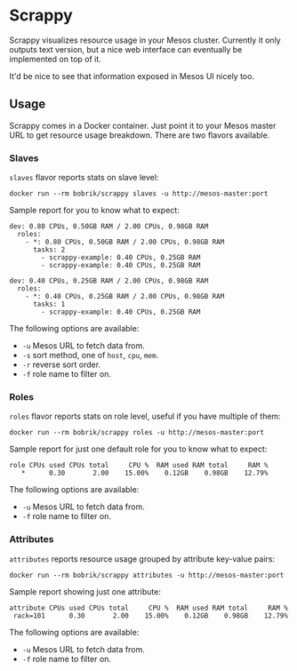 # Scrappy

Scrappy visualizes resource usage in your Mesos cluster. Currently it only
outputs text version, but a nice web interface can eventually be implemented
on top of it.

It'd be nice to see that information exposed in Mesos UI nicely too.

## Usage

Scrappy comes in a Docker container. Just point it to your Mesos master URL
to get resource usage breakdown. There are two flavors available.

### Slaves

`slaves` flavor reports stats on slave level:

```
docker run --rm bobrik/scrappy slaves -u http://mesos-master:port
```

Sample report for you to know what to expect:

```
dev: 0.80 CPUs, 0.50GB RAM / 2.00 CPUs, 0.98GB RAM
  roles:
    - *: 0.80 CPUs, 0.50GB RAM / 2.00 CPUs, 0.98GB RAM
      tasks: 2
        - scrappy-example: 0.40 CPUs, 0.25GB RAM
        - scrappy-example: 0.40 CPUs, 0.25GB RAM

dev: 0.40 CPUs, 0.25GB RAM / 2.00 CPUs, 0.98GB RAM
  roles:
    - *: 0.40 CPUs, 0.25GB RAM / 2.00 CPUs, 0.98GB RAM
      tasks: 1
        - scrappy-example: 0.40 CPUs, 0.25GB RAM
```

The following options are available:

* `-u` Mesos URL to fetch data from.
* `-s` sort method, one of `host`, `cpu`, `mem`.
* `-r` reverse sort order.
* `-f` role name to filter on.

### Roles

`roles` flavor reports stats on role level, useful if you have multiple of them:

```
docker run --rm bobrik/scrappy roles -u http://mesos-master:port
```

Sample report for just one default role for you to know what to expect:

```
role CPUs used CPUs total     CPU %  RAM used RAM total     RAM %
   *      0.30       2.00    15.00%    0.12GB    0.98GB    12.79%
```

The following options are available:

* `-u` Mesos URL to fetch data from.
* `-f` role name to filter on.

### Attributes

`attributes` reports resource usage grouped by attribute key-value pairs:

```
docker run --rm bobrik/scrappy attributes -u http://mesos-master:port
```

Sample report showing just one attribute:

```
attribute CPUs used CPUs total     CPU %  RAM used RAM total     RAM %
 rack=101      0.30       2.00    15.00%    0.12GB    0.98GB    12.79%
```

The following options are available:

* `-u` Mesos URL to fetch data from.
* `-f` role name to filter on.
